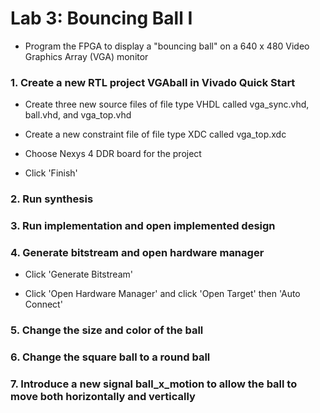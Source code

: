 # Lab 3: Bouncing Ball I

* Program the FPGA to display a "bouncing ball" on a 640 x 480 Video Graphics Array (VGA) monitor

### 1. Create a new RTL project VGAball in Vivado Quick Start

* Create three new source files of file type VHDL called vga_sync.vhd, ball.vhd, and vga_top.vhd

* Create a new constraint file of file type XDC called vga_top.xdc

* Choose Nexys 4 DDR board for the project

* Click 'Finish'

### 2. Run synthesis

### 3. Run implementation and open implemented design

### 4. Generate bitstream and open hardware manager

* Click 'Generate Bitstream'

* Click 'Open Hardware Manager' and click 'Open Target' then 'Auto Connect'

### 5. Change the size and color of the ball

### 6. Change the square ball to a round ball

### 7. Introduce a new signal ball_x_motion to allow the ball to move both horizontally and vertically
